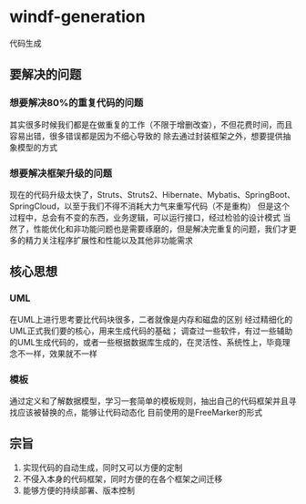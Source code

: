 # windf-generation
代码生成

## 要解决的问题
### 想要解决80%的重复代码的问题
其实很多时候我们都是在做重复的工作（不限于增删改查），不但花费时间，而且容易出错，很多错误都是因为不细心导致的
除去通过封装框架之外，想要提供抽象模型的方式

### 想要解决框架升级的问题
现在的代码升级太快了，Struts、Struts2、Hibernate、Mybatis、SpringBoot、SpringCloud，以至于我们不得不消耗大力气来重写代码（不是重构）
但是这个过程中，总会有不变的东西，业务逻辑，可以运行接口，经过检验的设计模式
当然了，性能优化和非功能问题也是需要琢磨的，但是解决完重复的问题，我们才更多的精力关注程序扩展性和性能以及其他非功能需求

## 核心思想
### UML
在UML上进行思考要比代码块很多，二者就像是内存和磁盘的区别
经过精细化的UML正式我们要的核心，用来生成代码的基础；
调查过一些软件，有过一些辅助的UML生成代码的，或者一些根据数据库生成的，在灵活性、系统性上，毕竟理念不一样，效果就不一样

### 模板
通过定义和了解数据模型，学习一套简单的模板规则，抽出自己的代码框架并且寻找应该被替换的点，能够让代码动态化
目前使用的是FreeMarker的形式

## 宗旨
1. 实现代码的自动生成，同时又可以方便的定制
2. 不侵入本身的代码框架，同时方便的在各个框架之间迁移
3. 能够方便的持续部署、版本控制

